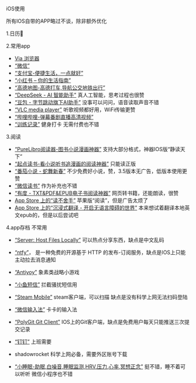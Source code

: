 iOS使用

所有IOS自带的APP略过不谈，除非额外优化

1.日历📅



2.常用app

- [Via 浏览器](https://apps.apple.com/cn/app/via-浏览器/id1639085829)
- [“微信”](https://apps.apple.com/cn/app/微信/id414478124)
- [“支付宝-便捷生活，一点就好”](https://apps.apple.com/cn/app/支付宝-便捷生活-一点就好/id333206289)
- [“小红书 – 你的生活指南”](https://apps.apple.com/cn/app/小红书-你的生活指南/id741292507)
- [“高德地图-高德打车,导航公交地铁出行”](https://apps.apple.com/cn/app/高德地图-高德打车-导航公交地铁出行/id461703208)
- [“DeepSeek - AI 智能助手”](https://apps.apple.com/cn/app/deepseek-ai-智能助手/id6737597349) 真人工智能，思考过程也很赞
- [“豆包 - 字节跳动旗下AI助手”](https://apps.apple.com/cn/app/豆包-字节跳动旗下ai助手/id6459478672) 没事可以问问，语音读取声音不错
- [“VLC media player”](https://apps.apple.com/cn/app/vlc-media-player/id650377962) 听歌视频都好用，WiFi传输更赞
- [“哔哩哔哩-弹幕番剧直播高清视频”](https://apps.apple.com/cn/app/哔哩哔哩-弹幕番剧直播高清视频/id736536022)
- [“训练记录”](https://apps.apple.com/cn/app/训练记录/id1556189168) 健身打卡 无需付费也不错

3.阅读

- [“PureLibro阅读器-图书小说漫画神器”](https://apps.apple.com/cn/app/purelibro阅读器-图书小说漫画神器/id1546612448) 支持大部分格式，神器IOS版“静读天下”
- [“起点读书-看小说听书追漫画的阅读神器”](https://apps.apple.com/cn/app/起点读书-看小说听书追漫画的阅读神器/id534174796) 只能读正版
- [“番茄小说 - 蛇舞新春”](https://apps.apple.com/cn/app/番茄小说-蛇舞新春/id1468454200) 不少免费好小说，赞，3.5版本无广告，低版本使用更赞
- [“微信读书”](https://apps.apple.com/cn/app/微信读书/id952059546) 作为补充也不错
- [“有度 - TXT&PDF&EPUB电子书阅读神器”](https://apps.apple.com/cn/app/有度-txt-pdf-epub电子书阅读神器/id6448031435) 网页转书籍，还能朗读，很赞
- [App Store 上的“读不舍手”](https://apps.apple.com/cn/app/读不舍手/id1662413517) 苹果版“阅读”，但是广告太烦了
- [App Store 上的“沉浸式翻译 - 开启无语言障碍的世界”](https://apps.apple.com/cn/app/沉浸式翻译-开启无语言障碍的世界/id6476744995) 本来想试着翻译本地英文epub的，但是以后尝试吧

4.app存档 不常用

- [“Server: Host Files Locally”](https://apps.apple.com/cn/app/server-host-files-locally/id1668447062) 可以热点分享东西，缺点是中文乱码 
	
- [“ntfy”](https://apps.apple.com/cn/app/ntfy/id1625396347)， 是一种免费的开源基于 HTTP 的发布-订阅服务，缺点是IOS上只能主动拉去消息通知

- [“Antiyoy”](https://apps.apple.com/cn/app/antiyoy/id1415296141) 象素类战略小游戏

- [“小鱼短信”](https://apps.apple.com/cn/app/小鱼短信/id1515035333) 拦截骚扰短信用

- [“Steam Mobile”](https://apps.apple.com/cn/app/steam-mobile/id495369748) steam客户端，可以扫描 缺点是没有科学上网无法扫码登陆

- [“微信输入法”](https://apps.apple.com/cn/app/微信输入法/id1618175312) 卡卡的输入法

- [“PolyGit Git Client”](https://apps.apple.com/cn/app/polygit-git-client/id1508942822) IOS上的Git客户端，缺点是免费用户每天只能推送三次提交记录

- [“钉钉”](https://apps.apple.com/cn/app/钉钉/id930368978) 上班需要

- shadowrocket 科学上网必备，需要外区账号下载

- [“小睡眠-助眠,白噪音,睡眠监测,HRV,压力,心率,冥想正念”](https://apps.apple.com/cn/app/小睡眠-助眠-白噪音-睡眠监测-hrv-压力-心率-冥想正念/id1194338569) 挺不错，睡不着可以听听 微信小程序也不错

  
